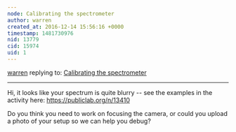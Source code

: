```yaml
---
node: Calibrating the spectrometer
author: warren
created_at: 2016-12-14 15:56:16 +0000
timestamp: 1481730976
nid: 13779
cid: 15974
uid: 1
---
```




[warren](../profile/warren) replying to: [Calibrating the spectrometer](../notes/hns/12-13-2016/calibrating-the-spectrometer)

----
Hi, it looks like your spectrum is quite blurry -- see the examples in the activity here: https://publiclab.org/n/13410

Do you think you need to work on focusing the camera, or could you upload a photo of your setup so we can help you debug?